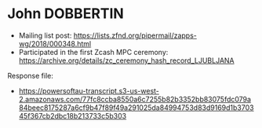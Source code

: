 # John DOBBERTIN

* Mailing list post: <https://lists.zfnd.org/pipermail/zapps-wg/2018/000348.html>
* Participated in the first Zcash MPC ceremony: <https://archive.org/details/zc_ceremony_hash_record_LJUBLJANA>

Response file:

* <https://powersoftau-transcript.s3-us-west-2.amazonaws.com/77fc8ccba8550a6c7255b82b3352bb83075fdc079a84beec8175287a6cf9b47f89f49a291025da84994753d83d9169d1b370345f367cb2dbc18b213733c5b303>
